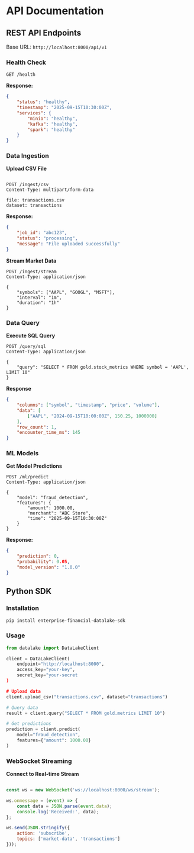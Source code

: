 # API Documentation

## REST API Endpoints

Base URL: `http://localhost:8000/api/v1`

### Health Check
```http
GET /health
```

**Response:**
```json
{
    "status": "healthy",
    "timestamp": "2025-09-15T10:30:00Z",
    "services": {
        "minio": "healthy",
        "kafka": "healthy",
        "spark": "healthy"
    }
}
```

### Data Ingestion
**Upload CSV File**
```http

POST /ingest/csv
Content-Type: multipart/form-data

file: transactions.csv
dataset: transactions
```

**Response:**
```json
{
    "job_id": "abc123",
    "status": "processing",
    "message": "File uploaded successfully"
}
```

**Stream Market Data**
```http
POST /ingest/stream
Content-Type: application/json

{
    "symbols": ["AAPL", "GOOGL", "MSFT"],
    "interval": "1m",
    "duration": "1h"
}
```

### Data Query

**Execute SQL Query**
```http
POST /query/sql
Content-Type: application/json

{
    "query": "SELECT * FROM gold.stock_metrics WHERE symbol = 'AAPL', LIMIT 10"
}
```

**Response**
```json
{
    "columns": ["symbol", "timestamp", "price", "volume"],
    "data": [
        ["AAPL", "2024-09-15T10:00:00Z", 150.25, 1000000]
    ],
    "row_count": 1,
    "encounter_time_ms": 145
}
```

### ML Models
**Get Model Predictions**
```http
POST /ml/predict
Content-Type: application/json

{
    "model": "fraud_detection",
    "features": {
        "amount": 1000.00,
        "merchant": "ABC Store",
        "time": "2025-09-15T10:30:00Z"
    }
}
```

**Response:**
```json
{
    "prediction": 0,
    "probability": 0.05,
    "model_version": "1.0.0"
}
```

## Python SDK

### Installation
```bash
pip install enterprise-financial-datalake-sdk
```

### Usage
```python
from datalake import DataLakeClient

client = DataLakeClient(
    endpoint="http://localhost:8000",
    access_key="your-key",
    secret_key="your-secret
)

# Upload data
client.upload_csv("transactions.csv", dataset="transactions")

# Query data
result = client.query("SELECT * FROM gold.metrics LIMIT 10")

# Get predictions
prediction = client.predict(
    model="fraud_detection",
    features={"amount": 1000.00}
)
```

### WebSocket Streaming

**Connect to Real-time Stream**
```javascript

const ws = new WebSocket('ws://localhost:8000/ws/stream');

ws.onmessage = (event) => {
    const data = JSON.parse(event.data);
    console.log('Received:', data);
};

ws.send(JSON.stringify({
    action: 'subscribe',
    topics: ['market-data', 'transactions']
}));